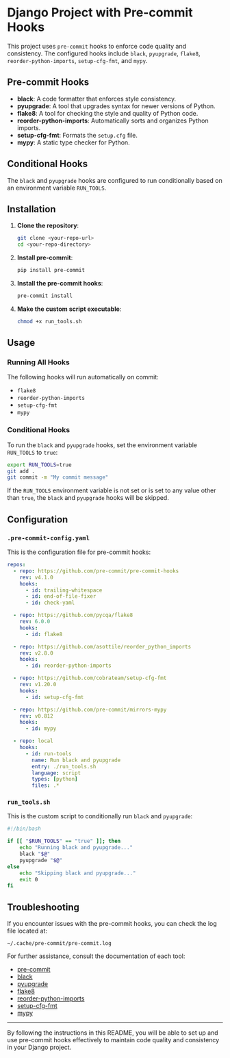# Django Project with Pre-commit Hooks

This project uses `pre-commit` hooks to enforce code quality and consistency. The configured hooks include `black`, `pyupgrade`, `flake8`, `reorder-python-imports`, `setup-cfg-fmt`, and `mypy`.

## Pre-commit Hooks

- **black**: A code formatter that enforces style consistency.
- **pyupgrade**: A tool that upgrades syntax for newer versions of Python.
- **flake8**: A tool for checking the style and quality of Python code.
- **reorder-python-imports**: Automatically sorts and organizes Python imports.
- **setup-cfg-fmt**: Formats the `setup.cfg` file.
- **mypy**: A static type checker for Python.

## Conditional Hooks

The `black` and `pyupgrade` hooks are configured to run conditionally based on an environment variable `RUN_TOOLS`.

## Installation

1. **Clone the repository**:

   ```bash
   git clone <your-repo-url>
   cd <your-repo-directory>
   ```

2. **Install pre-commit**:

   ```bash
   pip install pre-commit
   ```

3. **Install the pre-commit hooks**:

   ```bash
   pre-commit install
   ```

4. **Make the custom script executable**:

   ```bash
   chmod +x run_tools.sh
   ```

## Usage

### Running All Hooks

The following hooks will run automatically on commit:

- `flake8`
- `reorder-python-imports`
- `setup-cfg-fmt`
- `mypy`

### Conditional Hooks

To run the `black` and `pyupgrade` hooks, set the environment variable `RUN_TOOLS` to `true`:

```bash
export RUN_TOOLS=true
git add .
git commit -m "My commit message"
```

If the `RUN_TOOLS` environment variable is not set or is set to any value other than `true`, the `black` and `pyupgrade` hooks will be skipped.

## Configuration

### `.pre-commit-config.yaml`

This is the configuration file for pre-commit hooks:

```yaml
repos:
  - repo: https://github.com/pre-commit/pre-commit-hooks
    rev: v4.1.0
    hooks:
      - id: trailing-whitespace
      - id: end-of-file-fixer
      - id: check-yaml

  - repo: https://github.com/pycqa/flake8
    rev: 6.0.0
    hooks:
      - id: flake8

  - repo: https://github.com/asottile/reorder_python_imports
    rev: v2.8.0
    hooks:
      - id: reorder-python-imports

  - repo: https://github.com/cobrateam/setup-cfg-fmt
    rev: v1.20.0
    hooks:
      - id: setup-cfg-fmt

  - repo: https://github.com/pre-commit/mirrors-mypy
    rev: v0.812
    hooks:
      - id: mypy

  - repo: local
    hooks:
      - id: run-tools
        name: Run black and pyupgrade
        entry: ./run_tools.sh
        language: script
        types: [python]
        files: .*
```

### `run_tools.sh`

This is the custom script to conditionally run `black` and `pyupgrade`:

```bash
#!/bin/bash

if [[ "$RUN_TOOLS" == "true" ]]; then
    echo "Running black and pyupgrade..."
    black "$@"
    pyupgrade "$@"
else
    echo "Skipping black and pyupgrade..."
    exit 0
fi
```

## Troubleshooting

If you encounter issues with the pre-commit hooks, you can check the log file located at:

```
~/.cache/pre-commit/pre-commit.log
```

For further assistance, consult the documentation of each tool:

- [pre-commit](https://pre-commit.com/)
- [black](https://black.readthedocs.io/en/stable/)
- [pyupgrade](https://github.com/asottile/pyupgrade)
- [flake8](https://flake8.pycqa.org/en/latest/)
- [reorder-python-imports](https://github.com/asottile/reorder_python_imports)
- [setup-cfg-fmt](https://github.com/cobrateam/setup-cfg-fmt)
- [mypy](http://mypy-lang.org/)

---

By following the instructions in this README, you will be able to set up and use pre-commit hooks effectively to maintain code quality and consistency in your Django project.
```
